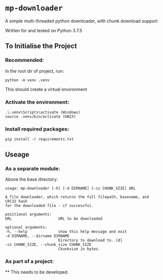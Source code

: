 # `mp-downloader`

A simple multi-threaded python downloader, with chunk download support

Written for and tested on Python 3.7.5

## To Initialise the Project

### Recommended:
In the root dir of project, run:

    python -m venv .venv
This should create a virtual environment

### Activate the environment:
    .\.venv\Scripts\activate (Windows)
    source .venv/bin/activate (UNIX)

### Install required packages:
    pip install -r requirements.txt

## Useage

### As a separate module:
Above the base directory:

    usage: mp-downloader [-h] [-d DIRNAME] [-cs CHUNK_SIZE] URL

    A file downloader, which returns the full filepath, basename, and CRC32 hash
    for the downloaded file - if successful.

    positional arguments:
    URL                     URL to be downloaded

    optional arguments:
    -h, --help              show this help message and exit
    -d DIRNAME, --dirname DIRNAME
                            Directory to download to. [d]
    -cs CHUNK_SIZE, --chunk_size CHUNK_SIZE
                            Chunksize in bytes.

### As part of a project:
 ** This needs to be developed.